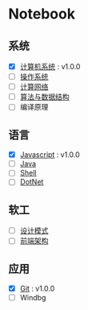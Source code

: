 # Notebook

## 系统

* [X] [计算机系统](https://github.com/dp9u0/Notebook-CSAPP) : v1.0.0
* [ ] [操作系统](https://github.com/dp9u0/Notebook-OS)
* [ ] [计算网络](https://github.com/dp9u0/Notebook-Network)
* [ ] [算法与数据结构](https://github.com/dp9u0/Notebook-Algorithm)
* [ ] 编译原理

## 语言

* [X] [Javascript](https://github.com/dp9u0/Notebook-Javascript) : v1.0.0
* [ ] [Java](https://github.com/dp9u0/Notebook-Java)
* [ ] [Shell](https://github.com/dp9u0/Notebook-Shell)
* [ ] [DotNet](https://github.com/dp9u0/Notebook-DotNet)

## 软工

* [ ] [设计模式](https://github.com/dp9u0/Notebook-DesignPattern)
* [ ] [前端架构](https://github.com/dp9u0/Notebook-FrontEnd)

## 应用

* [X] [Git](https://github.com/dp9u0/Notebook-Git) : v1.0.0
* [ ] Windbg
